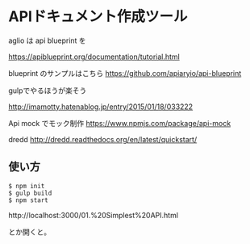 # APIドキュメント作成ツール

aglio は api blueprint を


https://apiblueprint.org/documentation/tutorial.html


blueprint のサンプルはこちら
https://github.com/apiaryio/api-blueprint

gulpでやるほうが楽そう

http://imamotty.hatenablog.jp/entry/2015/01/18/033222

Api mock でモック制作
https://www.npmjs.com/package/api-mock

dredd
http://dredd.readthedocs.org/en/latest/quickstart/

## 使い方

````
$ npm init
$ gulp build
$ npm start
````

http://localhost:3000/01.%20Simplest%20API.html

とか開くと。


